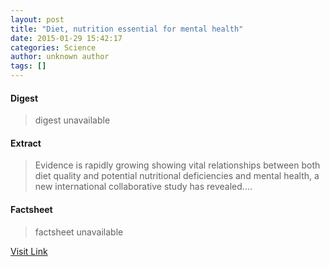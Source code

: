 ```yaml
---
layout: post
title: "Diet, nutrition essential for mental health"
date: 2015-01-29 15:42:17
categories: Science
author: unknown author
tags: []
---
```



#### Digest
>digest unavailable

#### Extract
>Evidence is rapidly growing showing vital relationships between both diet quality and potential nutritional deficiencies and mental health, a new international collaborative study has revealed....

#### Factsheet
>factsheet unavailable

[Visit Link](http://feeds.sciencedaily.com/~r/sciencedaily/~3/3cVW0Cu_DKA/150129104217.htm)



